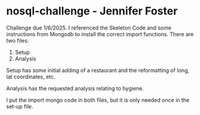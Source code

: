 # nosql-challenge - Jennifer Foster 

Challenge due 1/6/2025. 
I referenced the Skeleton Code and some instructions from Mongodb to install the correct import functions. 
There are two files: 
 1. Setup 
 2. Analysis 

Setup has some initial adding of a restaurant and the reformatting of long, lat coordinates, etc. 

Analysis has the requested analysis relating to hygiene.

I put the import mongo code in both files, but it is only needed once in the set-up file.